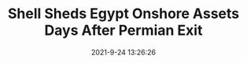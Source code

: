 ---
"title": "Shell Sheds Egypt Onshore Assets Days After Permian Exit"
"date": "2021-9-24 13:26:26"
"feed_name": "RIGZONE"
"feed_website": "http://www.rigzone.com/"
"feed_rss": "http://www.rigzone.com/news/rss/rigzone_latest.aspx"
"link": "https://www.rigzone.com/news/shell_sheds_egypt_onshore_assets_days_after_permian_exit-24-sep-2021-166524-article/?rss=true"
"file": "_posts/2021-1-1-da9ee7264f4f13e3b8ef2211a33422a8118d805d.md"
"accident": "0"
"drilling": "0"
"dead": "0"
"injured": "0"
"where": "unknown site"
"place": "unknown place"
---